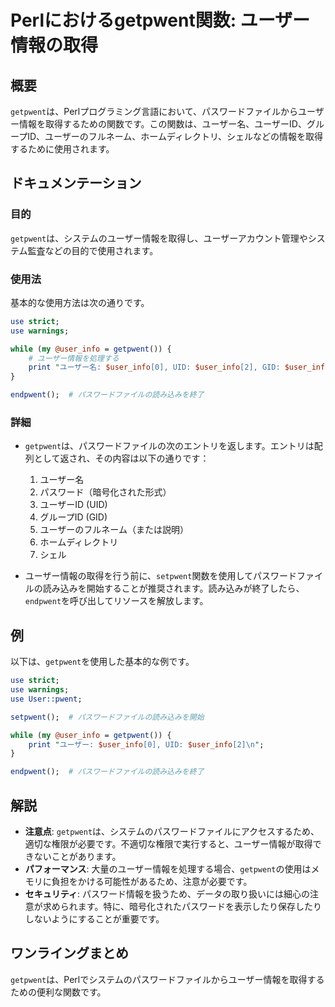 <!--
Meta Description: # Perlにおけるgetpwent関数: ユーザー情報の取得 ## 概要 `getpwent`は、Perlプログラミング言語において、パスワードファイルからユーザー情報を取得するための関数です。この関数は、ユーザー名、ユーザーID、グループID、ユーザーのフルネーム、ホームディレクトリ、シェルなど...
Meta Keywords: getpwent, user_info, use, ユーザー名, uid
-->

# Perlにおけるgetpwent関数: ユーザー情報の取得

## 概要
`getpwent`は、Perlプログラミング言語において、パスワードファイルからユーザー情報を取得するための関数です。この関数は、ユーザー名、ユーザーID、グループID、ユーザーのフルネーム、ホームディレクトリ、シェルなどの情報を取得するために使用されます。

## ドキュメンテーション
### 目的
`getpwent`は、システムのユーザー情報を取得し、ユーザーアカウント管理やシステム監査などの目的で使用されます。

### 使用法
基本的な使用方法は次の通りです。

```perl
use strict;
use warnings;

while (my @user_info = getpwent()) {
    # ユーザー情報を処理する
    print "ユーザー名: $user_info[0], UID: $user_info[2], GID: $user_info[3], フルネーム: $user_info[4]\n";
}

endpwent();  # パスワードファイルの読み込みを終了
```

### 詳細
- `getpwent`は、パスワードファイルの次のエントリを返します。エントリは配列として返され、その内容は以下の通りです：
  1. ユーザー名
  2. パスワード（暗号化された形式）
  3. ユーザーID (UID)
  4. グループID (GID)
  5. ユーザーのフルネーム（または説明）
  6. ホームディレクトリ
  7. シェル

- ユーザー情報の取得を行う前に、`setpwent`関数を使用してパスワードファイルの読み込みを開始することが推奨されます。読み込みが終了したら、`endpwent`を呼び出してリソースを解放します。

## 例
以下は、`getpwent`を使用した基本的な例です。

```perl
use strict;
use warnings;
use User::pwent;

setpwent();  # パスワードファイルの読み込みを開始

while (my @user_info = getpwent()) {
    print "ユーザー: $user_info[0], UID: $user_info[2]\n";
}

endpwent();  # パスワードファイルの読み込みを終了
```

## 解説
- **注意点**: `getpwent`は、システムのパスワードファイルにアクセスするため、適切な権限が必要です。不適切な権限で実行すると、ユーザー情報が取得できないことがあります。
- **パフォーマンス**: 大量のユーザー情報を処理する場合、`getpwent`の使用はメモリに負担をかける可能性があるため、注意が必要です。
- **セキュリティ**: パスワード情報を扱うため、データの取り扱いには細心の注意が求められます。特に、暗号化されたパスワードを表示したり保存したりしないようにすることが重要です。

## ワンライングまとめ
`getpwent`は、Perlでシステムのパスワードファイルからユーザー情報を取得するための便利な関数です。